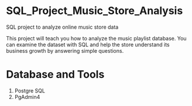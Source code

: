 # SQL_Project_Music_Store_Analysis 
SQL project to analyze online music store data

This project will teach you how to analyze the music playlist database. You can examine the dataset with SQL and help the store understand its business growth by answering simple questions.

# Database and Tools
1. Postgre SQL
2. PgAdmin4
